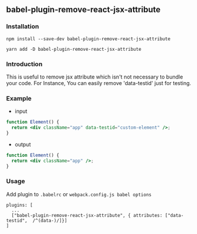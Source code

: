 ## babel-plugin-remove-react-jsx-attribute

### Installation

```
npm install --save-dev babel-plugin-remove-react-jsx-attribute

yarn add -D babel-plugin-remove-react-jsx-attribute
```

### Introduction

This is useful to remove jsx attribute which isn't not necessary to bundle your code. For Instance, You can easily remove 'data-testid' just for testing.

### Example

- input

```jsx
function Element() {
  return <div className="app" data-testid="custom-element" />;
}
```

- output

```jsx
function Element() {
  return <div className="app" />;
}
```

### Usage

Add plugin to `.babelrc` or `webpack.config.js babel options`

```
plugins: [
  ...
  ["babel-plugin-remove-react-jsx-attribute", { attributes: ["data-testid",  /^(data-)/]}]
]
```
